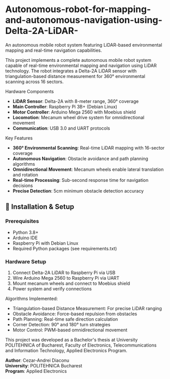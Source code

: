 # Autonomous-robot-for-mapping-and-autonomous-navigation-using-Delta-2A-LiDAR-


An autonomous mobile robot system featuring LiDAR-based environmental mapping and real-time navigation capabilities.


This project implements a complete autonomous mobile robot system capable of real-time environmental mapping and navigation using LiDAR technology. The robot integrates a Delta-2A LiDAR sensor with triangulation-based distance measurement for 360° environmental scanning across 16 sectors.

 Hardware Components

- **LiDAR Sensor**: Delta-2A with 8-meter range, 360° coverage
- **Main Controller**: Raspberry Pi 3B+ (Debian Linux)
- **Motor Controller**: Arduino Mega 2560 with Moebius shield
- **Locomotion**: Mecanum wheel drive system for omnidirectional movement
- **Communication**: USB 3.0 and UART protocols

 Key Features

- **360° Environmental Scanning**: Real-time LiDAR mapping with 16-sector coverage
- **Autonomous Navigation**: Obstacle avoidance and path planning algorithms
- **Omnidirectional Movement**: Mecanum wheels enable lateral translation and rotation
- **Real-time Processing**: Sub-second response time for navigation decisions
- **Precise Detection**: 5cm minimum obstacle detection accuracy



## 🔧 Installation & Setup

### Prerequisites
- Python 3.8+
- Arduino IDE
- Raspberry Pi with Debian Linux
- Required Python packages (see requirements.txt)

### Hardware Setup
1. Connect Delta-2A LiDAR to Raspberry Pi via USB
2. Wire Arduino Mega 2560 to Raspberry Pi via UART
3. Mount mecanum wheels and connect to Moebius shield
4. Power system and verify connections


Algorithms Implemented:

- Triangulation-based Distance Measurement: For precise LiDAR ranging
- Obstacle Avoidance: Force-based repulsion from obstacles
- Path Planning: Real-time safe direction calculation
- Corner Detection: 90° and 180° turn strategies
- Motor Control: PWM-based omnidirectional movement


This project was developed as a Bachelor's thesis at University POLITEHNICA of Bucharest, Faculty of Electronics, Telecommunications and Information Technology, Applied Electronics Program.



**Author**: Cezar-Andrei Diaconu  
**University**: POLITEHNICA Bucharest  
**Program**: Applied Electronics


